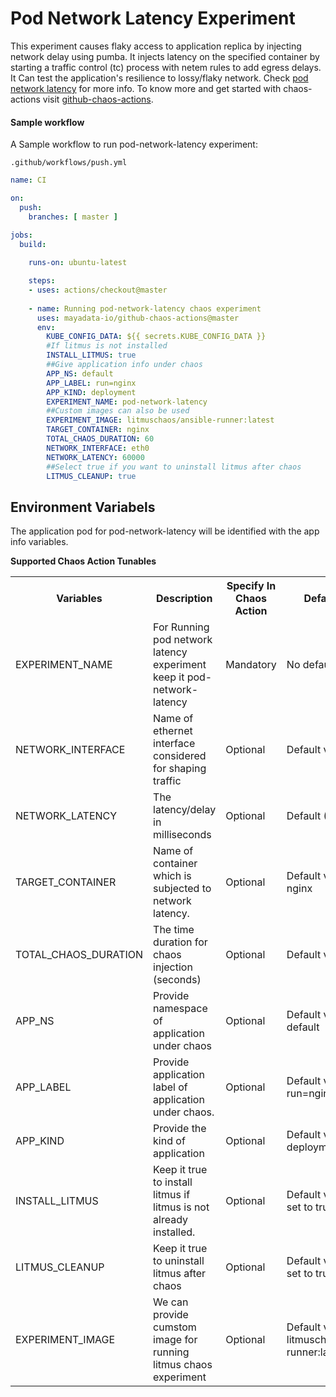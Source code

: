 # Pod Network Latency Experiment

This experiment causes flaky access to application replica by injecting network delay using pumba. It injects latency on the specified container by starting a traffic control (tc) process with netem rules to add egress delays. It Can test the application's resilience to lossy/flaky network. Check <a href="https://docs.litmuschaos.io/docs/pod-network-latency/">pod network latency</a> for more info. To know more and get started with chaos-actions visit <a href="https://github.com/mayadata-io/github-chaos-actions/blob/master/README.md">github-chaos-actions</a>. 

#### Sample workflow 

A Sample workflow to run pod-network-latency experiment:

`.github/workflows/push.yml`

```yaml
name: CI

on:
  push:
    branches: [ master ]

jobs:
  build:
    
    runs-on: ubuntu-latest

    steps:
    - uses: actions/checkout@master
      
    - name: Running pod-network-latency chaos experiment
      uses: mayadata-io/github-chaos-actions@master
      env:
        KUBE_CONFIG_DATA: ${{ secrets.KUBE_CONFIG_DATA }}
        #If litmus is not installed
        INSTALL_LITMUS: true
        ##Give application info under chaos
        APP_NS: default
        APP_LABEL: run=nginx
        APP_KIND: deployment
        EXPERIMENT_NAME: pod-network-latency
        ##Custom images can also be used
        EXPERIMENT_IMAGE: litmuschaos/ansible-runner:latest        
        TARGET_CONTAINER: nginx
        TOTAL_CHAOS_DURATION: 60
        NETWORK_INTERFACE: eth0
        NETWORK_LATENCY: 60000
        ##Select true if you want to uninstall litmus after chaos
        LITMUS_CLEANUP: true        
```

## Environment Variabels

The application pod for pod-network-latency will be identified with the app info variables.

**Supported Chaos Action Tunables**

<table>
  <tr>
    <th> Variables </th>
    <th> Description </th>
    <th> Specify In Chaos Action </th>
    <th> Default Value </th>
  </tr>
  <tr> 
    <td> EXPERIMENT_NAME </td>
    <td> For Running pod network latency experiment keep it pod-network-latency </td>
    <td> Mandatory </td>
    <td> No default value </td>
  </tr>
  <tr> 
    <td> NETWORK_INTERFACE </td>
    <td> Name of ethernet interface considered for shaping traffic </td>
    <td> Optional </td>
    <td> Default value is eth0 </td>
  </tr>
    <tr> 
    <td> NETWORK_LATENCY </td>
    <td> The latency/delay in milliseconds </td>
    <td> Optional </td>
    <td> Default (60000ms) </td>
  </tr>
  <tr> 
    <td> TARGET_CONTAINER </td>
    <td> Name of container which is subjected to network latency. </td>
    <td> Optional </td>
    <td> Default value is nginx </td>
  </tr>
  <tr> 
    <td> TOTAL_CHAOS_DURATION </td>
    <td> The time duration for chaos injection (seconds) </td>
    <td> Optional </td>
    <td> Default value is 120s </td>
  </tr>  
  <tr> 
    <td> APP_NS </td>
    <td> Provide namespace of application under chaos </td>
    <td> Optional </td>
    <td> Default value is default</td>
  </tr>
  <tr>
    <td> APP_LABEL  </td>
    <td> Provide application label of application under chaos. </td>
    <td> Optional </td>
    <td> Default value is run=nginx </td>
  </tr>
  <tr>
    <td> APP_KIND </td>
    <td> Provide the kind of application   </td>
    <td> Optional  </td>
    <td> Default value is deployment </td>
  </tr>
  <tr>
    <td> INSTALL_LITMUS </td>
    <td> Keep it true to install litmus if litmus is not already installed.</td>
    <td> Optional </td>
    <td> Default value is not set to true </td>
  </tr>
  <tr>
    <td> LITMUS_CLEANUP </td>
    <td> Keep it true to uninstall litmus after chaos </td>
    <td> Optional </td>
    <td> Default value is not set to true </td>
  </tr>
  <tr>
    <td> EXPERIMENT_IMAGE </td>
    <td> We can provide cumstom image for running litmus chaos experiment </td>
    <td> Optional </td>
    <td> Default value is litmuschaos/ansible-runner:latest </td>
  </tr>
</table>

